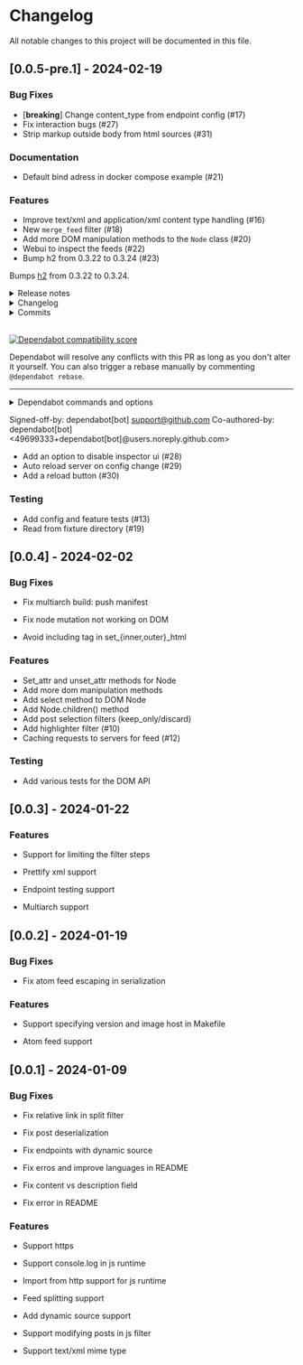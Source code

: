 # Changelog

All notable changes to this project will be documented in this file.

## [0.0.5-pre.1] - 2024-02-19

### Bug Fixes

- [**breaking**] Change content_type from endpoint config (#17)
- Fix interaction bugs (#27)
- Strip markup outside body from html sources (#31)

### Documentation

- Default bind adress in docker compose example (#21)

### Features

- Improve text/xml and application/xml content type handling (#16)
- New `merge_feed` filter (#18)
- Add more DOM manipulation methods to the `Node` class (#20)
- Webui to inspect the feeds (#22)
- Bump h2 from 0.3.22 to 0.3.24 (#23)

Bumps [h2](https://github.com/hyperium/h2) from 0.3.22 to 0.3.24.
<details>
<summary>Release notes</summary>
<p><em>Sourced from <a
href="https://github.com/hyperium/h2/releases">h2's
releases</a>.</em></p>
<blockquote>
<h2>v0.3.24</h2>
<h2>Fixed</h2>
<ul>
<li>Limit error resets for misbehaving connections.</li>
</ul>
<h2>v0.3.23</h2>
<h2>What's Changed</h2>
<ul>
<li>cherry-pick fix: streams awaiting capacity lockout in <a
href="https://redirect.github.com/hyperium/h2/pull/734">hyperium/h2#734</a></li>
</ul>
</blockquote>
</details>
<details>
<summary>Changelog</summary>
<p><em>Sourced from <a
href="https://github.com/hyperium/h2/blob/v0.3.24/CHANGELOG.md">h2's
changelog</a>.</em></p>
<blockquote>
<h1>0.3.24 (January 17, 2024)</h1>
<ul>
<li>Limit error resets for misbehaving connections.</li>
</ul>
<h1>0.3.23 (January 10, 2024)</h1>
<ul>
<li>Backport fix from 0.4.1 for stream capacity assignment.</li>
</ul>
</blockquote>
</details>
<details>
<summary>Commits</summary>
<ul>
<li><a
href="https://github.com/hyperium/h2/commit/7243ab5854b2375213a5a2cdfd543f1d669661e2"><code>7243ab5</code></a>
Prepare v0.3.24</li>
<li><a
href="https://github.com/hyperium/h2/commit/d919cd6fd8e0f4f5d1f6282fab0b38a1b4bf999c"><code>d919cd6</code></a>
streams: limit error resets for misbehaving connections</li>
<li><a
href="https://github.com/hyperium/h2/commit/a7eb14a487c0094187314fca63cfe4de4d3d78ef"><code>a7eb14a</code></a>
v0.3.23</li>
<li><a
href="https://github.com/hyperium/h2/commit/b668c7fbe22e0cb4a76b0a67498cbb4d0aacbc75"><code>b668c7f</code></a>
fix: streams awaiting capacity lockout (<a
href="https://redirect.github.com/hyperium/h2/issues/730">#730</a>) (<a
href="https://redirect.github.com/hyperium/h2/issues/734">#734</a>)</li>
<li>See full diff in <a
href="https://github.com/hyperium/h2/compare/v0.3.22...v0.3.24">compare
view</a></li>
</ul>
</details>
<br />


[![Dependabot compatibility
score](https://dependabot-badges.githubapp.com/badges/compatibility_score?dependency-name=h2&package-manager=cargo&previous-version=0.3.22&new-version=0.3.24)](https://docs.github.com/en/github/managing-security-vulnerabilities/about-dependabot-security-updates#about-compatibility-scores)

Dependabot will resolve any conflicts with this PR as long as you don't
alter it yourself. You can also trigger a rebase manually by commenting
`@dependabot rebase`.

[//]: # (dependabot-automerge-start)
[//]: # (dependabot-automerge-end)

---

<details>
<summary>Dependabot commands and options</summary>
<br />

You can trigger Dependabot actions by commenting on this PR:
- `@dependabot rebase` will rebase this PR
- `@dependabot recreate` will recreate this PR, overwriting any edits
that have been made to it
- `@dependabot merge` will merge this PR after your CI passes on it
- `@dependabot squash and merge` will squash and merge this PR after
your CI passes on it
- `@dependabot cancel merge` will cancel a previously requested merge
and block automerging
- `@dependabot reopen` will reopen this PR if it is closed
- `@dependabot close` will close this PR and stop Dependabot recreating
it. You can achieve the same result by closing it manually
- `@dependabot show <dependency name> ignore conditions` will show all
of the ignore conditions of the specified dependency
- `@dependabot ignore this major version` will close this PR and stop
Dependabot creating any more for this major version (unless you reopen
the PR or upgrade to it yourself)
- `@dependabot ignore this minor version` will close this PR and stop
Dependabot creating any more for this minor version (unless you reopen
the PR or upgrade to it yourself)
- `@dependabot ignore this dependency` will close this PR and stop
Dependabot creating any more for this dependency (unless you reopen the
PR or upgrade to it yourself)
You can disable automated security fix PRs for this repo from the
[Security Alerts
page](https://github.com/shouya/rss-funnel/network/alerts).

</details>

Signed-off-by: dependabot[bot] <support@github.com>
Co-authored-by: dependabot[bot] <49699333+dependabot[bot]@users.noreply.github.com>
- Add an option to disable inspector ui (#28)
- Auto reload server on config change (#29)
- Add a reload button (#30)

### Testing

- Add config and feature tests (#13)
- Read from fixture directory (#19)

## [0.0.4] - 2024-02-02

### Bug Fixes

- Fix multiarch build: push manifest

- Fix node mutation not working on DOM
- Avoid including <html> tag in set_{inner,outer}_html

### Features

- Set_attr and unset_attr methods for Node
- Add more dom manipulation methods
- Add select method to DOM Node
- Add Node.children() method
- Add post selection filters (keep_only/discard)
- Add highlighter filter (#10)
- Caching requests to servers for feed (#12)

### Testing

- Add various tests for the DOM API

## [0.0.3] - 2024-01-22

### Features

- Support for limiting the filter steps

- Prettify xml support

- Endpoint testing support

- Multiarch support


## [0.0.2] - 2024-01-19

### Bug Fixes

- Fix atom feed escaping in serialization


### Features

- Support specifying version and image host in Makefile

- Atom feed support


## [0.0.1] - 2024-01-09

### Bug Fixes

- Fix relative link in split filter

- Fix post deserialization

- Fix endpoints with dynamic source

- Fix erros and improve languages in README

- Fix content vs description field

- Fix error in README


### Features

- Support https

- Support console.log in js runtime

- Import from http support for js runtime

- Feed splitting support

- Add dynamic source support

- Support modifying posts in js filter

- Support text/xml mime type


